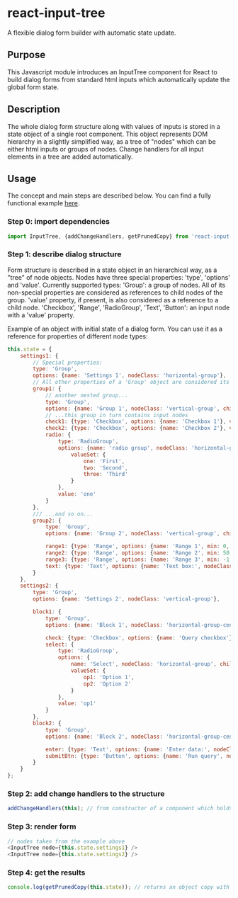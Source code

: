 # react-input-tree
A flexible dialog form builder with automatic state update.

## Purpose
This Javascript module introduces an InputTree component for React to build dialog forms from standard html inputs which automatically update the global form state.

## Description
The whole dialog form structure along with values of inputs is stored in a state object of a single root component. This object represents DOM hierarchy in a slightly simplified way, as a tree of "nodes" which can be either html inputs or groups of nodes. Change handlers for all input elements in a tree are added automatically.

## Usage
The concept and main steps are described below. You can find a fully functional example [here](https://github.com/bitwkit/react-input-tree-example.git).

### Step 0: import dependencies
```javascript
import InputTree, {addChangeHandlers, getPrunedCopy} from 'react-input-tree';
```

### Step 1: describe dialog structure
Form structure is described in a state object in an hierarchical way, as a "tree" of node objects.
Nodes have three special properties: 'type', 'options' and 'value'.
Currently supported types:
'Group': a group of nodes. All of its non-special properties are considered as references to child nodes of the group. 'value' property, if present, is also considered as a reference to a child node.
'Checkbox', 'Range', 'RadioGroup', 'Text', 'Button': an input node with a 'value' property.

Example of an object with initial state of a dialog form. You can use it as a reference for properties of different node types:
```javascript
this.state = {
    settings1: {
        // Special properties:
        type: 'Group',
        options: {name: 'Settings 1', nodeClass: 'horizontal-group'},
        // All other properties of a 'Group' object are considered its child nodes:
        group1: {
            // another nested group...
            type: 'Group',
            options: {name: 'Group 1', nodeClass: 'vertical-group', childClass: 'checkbox-item'},
            // ...this group in turn contains input nodes
            check1: {type: 'Checkbox', options: {name: 'Checkbox 1'}, value: true},
            check2: {type: 'Checkbox', options: {name: 'Checkbox 2'}, value: false},
            radio: {
                type: 'RadioGroup',
                options: {name: 'radio group', nodeClass: 'horizontal-group', childClass: 'radio-item', itemsName: 'radios',
                    valueSet: {
                        one: 'First',
                        two: 'Second',
                        three: 'Third'
                    }
                },
                value: 'one'
            }
        },
        /// ...and so on...
        group2: {
            type: 'Group',
            options: {name: 'Group 2', nodeClass: 'vertical-group', childClass: 'range-item'},

            range1: {type: 'Range', options: {name: 'Range 1', min: 0, max: 100}, value: 10},
            range2: {type: 'Range', options: {name: 'Range 2', min: 50, max: 60}, value: 55},
            range3: {type: 'Range', options: {name: 'Range 3', min: -1, max: 1}, value: 0},
            text: {type: 'Text', options: {name: 'Text box:', nodeClass: 'text-item'}, value: 'default text'}
        }
    },
    settings2: {
        type: 'Group',
        options: {name: 'Settings 2', nodeClass: 'vertical-group'},

        block1: {
            type: 'Group',
            options: {name: 'Block 1', nodeClass: 'horizontal-group-centered'},

            check: {type: 'Checkbox', options: {name: 'Query checkbox'}, value: true},
            select: {
                type: 'RadioGroup',
                options: {
                    name: 'Select', nodeClass: 'horizontal-group', childClass: 'radio-item', itemsName: 'query-select',
                    valueSet: {
                        op1: 'Option 1',
                        op2: 'Option 2'
                    }
                },
                value: 'op1'
            }
        },
        block2: {
            type: 'Group',
            options: {name: 'Block 2', nodeClass: 'horizontal-group-centered'},

            enter: {type: 'Text', options: {name: 'Enter data:', nodeClass: 'text-item'}, value: ''},
            submitBtn: {type: 'Button', options: {name: 'Run query', nodeClass: 'button-item'} }
        }
    }
};
```

### Step 2: add change handlers to the structure
```javascript
addChangeHandlers(this); // from constructor of a component which holds the state of the dialog form
```

### Step 3: render form
```javascript
// nodes taken from the example above
<InputTree node={this.state.settings1} />
<InputTree node={this.state.settings2} />
```

### Step 4: get the results
```javascript
console.log(getPrunedCopy(this.state)); // returns an object copy with structure reduced to only node key names and input values
```